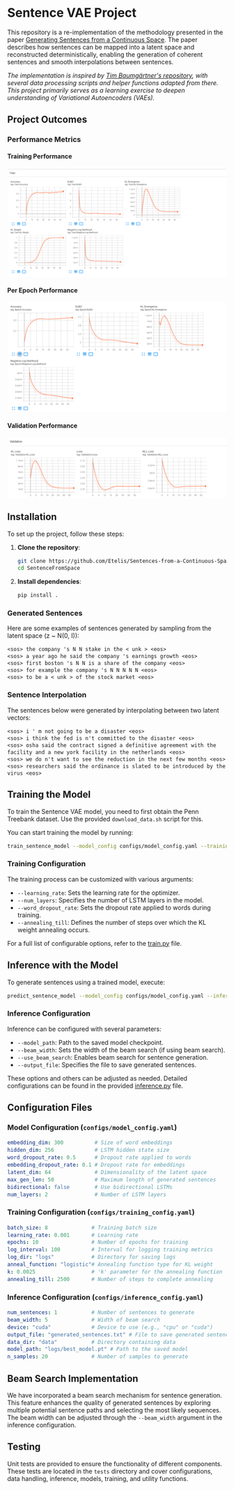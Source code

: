 
# Sentence VAE Project

This repository is a re-implementation of the methodology presented in the paper [Generating Sentences from a Continuous Space](https://arxiv.org/abs/1511.06349). The paper describes how sentences can be mapped into a latent space and reconstructed deterministically, enabling the generation of coherent sentences and smooth interpolations between sentences. 

*The implementation is inspired by [Tim Baumgärtner's repository](https://github.com/timbmg/Sentence-VAE), with several data processing scripts and helper functions adapted from there. This project primarily serves as a learning exercise to deepen understanding of Variational Autoencoders (VAEs).*

## Project Outcomes

### Performance Metrics

#### Training Performance
![Performance](plots/train.png)

#### Per Epoch Performance
![Per Epoch](plots/per_epoch.png)

#### Validation Performance
![Validation](plots/validation.png)


## Installation

To set up the project, follow these steps:

1. **Clone the repository**:
    ```bash
    git clone https://github.com/Etelis/Sentences-from-a-Continuous-Space.git
    cd SentenceFromSpace
    ```

2. **Install dependencies**:
    ```bash
    pip install .
    ```

### Generated Sentences

Here are some examples of sentences generated by sampling from the latent space (z ~ N(0, I)):

```
<sos> the company 's N N stake in the < unk > <eos>
<sos> a year ago he said the company 's earnings growth <eos>
<sos> first boston 's N N is a share of the company <eos>
<sos> for example the company 's N N N N N <eos>
<sos> to be a < unk > of the stock market <eos>
```

### Sentence Interpolation

The sentences below were generated by interpolating between two latent vectors:

```
<sos> i ' m not going to be a disaster <eos>
<sos> i think the fed is n't committed to the disaster <eos>
<sos> osha said the contract signed a definitive agreement with the facility and a new york facility in the netherlands <eos>
<sos> we do n't want to see the reduction in the next few months <eos>
<sos> researchers said the ordinance is slated to be introduced by the virus <eos>
```

## Training the Model

To train the Sentence VAE model, you need to first obtain the Penn Treebank dataset. Use the provided `download_data.sh` script for this.

You can start training the model by running:

```bash
train_sentence_model --model_config configs/model_config.yaml --training_config configs/training_config.yaml --data_dir raw_data

```

### Training Configuration

The training process can be customized with various arguments:

- `--learning_rate`: Sets the learning rate for the optimizer.
- `--num_layers`: Specifies the number of LSTM layers in the model.
- `--word_dropout_rate`: Sets the dropout rate applied to words during training.
- `--annealing_till`: Defines the number of steps over which the KL weight annealing occurs.

For a full list of configurable options, refer to the [train.py](train.py) file.

## Inference with the Model

To generate sentences using a trained model, execute:

```bash
predict_sentence_model --model_config configs/model_config.yaml --inference_config configs/inference_config.yaml --model_path logs/best_model.pt --output_file generated_sentences.txt
```

### Inference Configuration

Inference can be configured with several parameters:

- `--model_path`: Path to the saved model checkpoint.
- `--beam_width`: Sets the width of the beam search (if using beam search).
- `--use_beam_search`: Enables beam search for sentence generation.
- `--output_file`: Specifies the file to save generated sentences.

These options and others can be adjusted as needed. Detailed configurations can be found in the provided [inference.py](inference.py) file.

## Configuration Files

### Model Configuration (`configs/model_config.yaml`)

```yaml
embedding_dim: 300          # Size of word embeddings
hidden_dim: 256             # LSTM hidden state size
word_dropout_rate: 0.5      # Dropout rate applied to words
embedding_dropout_rate: 0.1 # Dropout rate for embeddings
latent_dim: 64              # Dimensionality of the latent space
max_gen_len: 50             # Maximum length of generated sentences
bidirectional: false        # Use bidirectional LSTMs
num_layers: 2               # Number of LSTM layers
```

### Training Configuration (`configs/training_config.yaml`)

```yaml
batch_size: 8              # Training batch size
learning_rate: 0.001       # Learning rate
epochs: 10                 # Number of epochs for training
log_interval: 100          # Interval for logging training metrics
log_dir: "logs"            # Directory for saving logs
anneal_function: "logistic"# Annealing function type for KL weight
k: 0.0025                  # 'k' parameter for the annealing function
annealing_till: 2500       # Number of steps to complete annealing
```

### Inference Configuration (`configs/inference_config.yaml`)

```yaml
num_sentences: 1           # Number of sentences to generate
beam_width: 5              # Width of beam search
device: "cuda"             # Device to use (e.g., "cpu" or "cuda")
output_file: "generated_sentences.txt" # File to save generated sentences
data_dir: "data"           # Directory containing data
model_path: "logs/best_model.pt" # Path to the saved model
n_samples: 20              # Number of samples to generate
```

## Beam Search Implementation

We have incorporated a beam search mechanism for sentence generation. This feature enhances the quality of generated sentences by exploring multiple potential sentence paths and selecting the most likely sequences. The beam width can be adjusted through the `--beam_width` argument in the inference configuration.

## Testing

Unit tests are provided to ensure the functionality of different components. These tests are located in the `tests` directory and cover configurations, data handling, inference, models, training, and utility functions.

